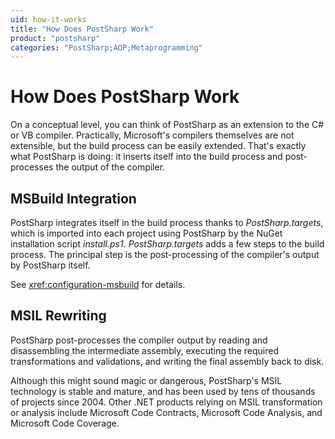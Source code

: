 ```yaml
---
uid: how-it-works
title: "How Does PostSharp Work"
product: "postsharp"
categories: "PostSharp;AOP;Metaprogramming"
---
```

# How Does PostSharp Work

On a conceptual level, you can think of PostSharp as an extension to the C# or VB compiler. Practically, Microsoft's compilers themselves are not extensible, but the build process can be easily extended. That's exactly what PostSharp is doing: it inserts itself into the build process and post-processes the output of the compiler.


## MSBuild Integration

PostSharp integrates itself in the build process thanks to *PostSharp.targets*, which is imported into each project using PostSharp by the NuGet installation script *install.ps1*. *PostSharp.targets* adds a few steps to the build process. The principal step is the post-processing of the compiler's output by PostSharp itself. 

See <xref:configuration-msbuild> for details. 


## MSIL Rewriting

PostSharp post-processes the compiler output by reading and disassembling the intermediate assembly, executing the required transformations and validations, and writing the final assembly back to disk.

Although this might sound magic or dangerous, PostSharp's MSIL technology is stable and mature, and has been used by tens of thousands of projects since 2004. Other .NET products relying on MSIL transformation or analysis include Microsoft Code Contracts, Microsoft Code Analysis, and Microsoft Code Coverage.


